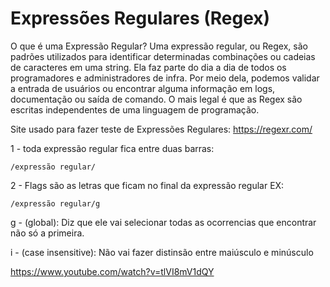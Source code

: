 # Expressões Regulares (Regex) 

O que é uma Expressão Regular?
Uma expressão regular, ou Regex, são padrões utilizados para identificar determinadas combinações ou cadeias de caracteres em uma string. Ela faz parte do dia a dia de todos os programadores e administradores de infra. Por meio dela, podemos validar a entrada de usuários ou encontrar alguma informação em logs, documentação ou saída de comando. O mais legal é que as Regex são escritas independentes de uma linguagem de programação.

Site usado para fazer teste de Expressões Regulares:
https://regexr.com/

1 - toda expressão regular fica entre duas barras:
```
/expressão regular/
```
2 - Flags são as letras que ficam no final da expressão regular EX:
```
/expressão regular/g
```
g - (global): Diz que ele vai selecionar todas as ocorrencias que encontrar não só a primeira.

i - (case insensitive): Não vai fazer distinsão entre maiúsculo e minúsculo



https://www.youtube.com/watch?v=tlVI8mV1dQY
